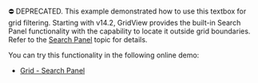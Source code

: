 ⛔ DEPRECATED. This example demonstrated how to use this textbox for grid filtering. Starting with v14.2, GridView provides the built-in Search Panel functionality with the capability to locate it outside grid boundaries. Refer to the <a href="http://docs.devexpress.devx/AspNet/17651/components/grid-view/concepts/filter-data/search-panel">Search Panel</a> topic for details.

You can try this functionality in the following online demo:
- <a href="https://demos.devexpress.com/ASPxGridViewDemos/Filtering/SearchPanel.aspx">Grid - Search Panel</a>